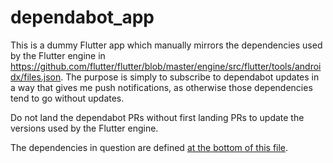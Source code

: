# dependabot_app

This is a dummy Flutter app which manually mirrors the dependencies used by the Flutter engine in https://github.com/flutter/flutter/blob/master/engine/src/flutter/tools/androidx/files.json. The purpose is simply to subscribe to dependabot updates in a way that gives me push notifications, as otherwise those dependencies tend to go without updates.

Do not land the dependabot PRs without first landing PRs to update the versions used by the Flutter engine.

The dependencies in question are defined [at the bottom of this file](android/app/build.gradle.kts).
